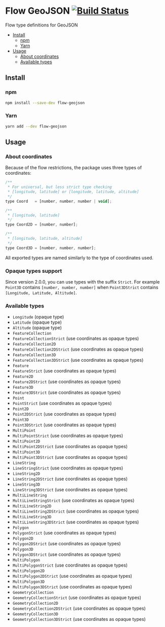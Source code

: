 # Flow GeoJSON [![Build Status][status-img]][status-url]

Flow type definitions for GeoJSON

- [Install](#install)
  - [npm](#npm)
  - [Yarn](#yarn)
- [Usage](#usage)
  - [About coordinates](#about-coordinates)
  - [Available types](#available-types)

## Install

### npm
```bash
npm install --save-dev flow-geojson
```

### Yarn
```bash
yarn add --dev flow-geojson
```

## Usage

### About coordinates

Because of the flow restrictions, the package uses three types of coordinates:

```js
/**
 * For universal, but less strict type checking
 * [longitude, latitude] or [longitude, latitude, altitude]
 */
type Coord   = [number, number, number | void];

/**
 * [longitude, latitude]
 */
type Coord2D = [number, number];

/**
 * [longitude, latitude, altitude]
 */
type Coord3D = [number, number, number];
```

All exported types are named similarly to the type of coordinates used.

### Opaque types support

Since version 2.0.0, you can use types with the suffix `Strict`. For example `Point3D`
contains `[number, number, number]` when `Point3DStrict` contains `[Longitude, Latitude, Altitude]`.

### Available types

- `Longitude` (opaque type)
- `Latitude` (opaque type)
- `Altitude` (opaque type)
- `FeatureCollection`
- `FeatureCollectionStrict` (use coordinates as opaque types)
- `FeatureCollection2D`
- `FeatureCollection2DStrict` (use coordinates as opaque types)
- `FeatureCollection3D`
- `FeatureCollection3DStrict` (use coordinates as opaque types)
- `Feature`
- `FeatureStrict` (use coordinates as opaque types)
- `Feature2D`
- `Feature2DStrict` (use coordinates as opaque types)
- `Feature3D`
- `Feature3DStrict` (use coordinates as opaque types)
- `Point`
- `PointStrict` (use coordinates as opaque types)
- `Point2D`
- `Point2DStrict` (use coordinates as opaque types)
- `Point3D`
- `Point3DStrict` (use coordinates as opaque types)
- `MultiPoint`
- `MultiPointStrict` (use coordinates as opaque types)
- `MultiPoint2D`
- `MultiPoint2DStrict` (use coordinates as opaque types)
- `MultiPoint3D`
- `MultiPoint3DStrict` (use coordinates as opaque types)
- `LineString`
- `LineStringStrict` (use coordinates as opaque types)
- `LineString2D`
- `LineString2DStrict` (use coordinates as opaque types)
- `LineString3D`
- `LineString3DStrict` (use coordinates as opaque types)
- `MultiLineString`
- `MultiLineStringStrict` (use coordinates as opaque types)
- `MultiLineString2D`
- `MultiLineString2DStrict` (use coordinates as opaque types)
- `MultiLineString3D`
- `MultiLineString3DStrict` (use coordinates as opaque types)
- `Polygon`
- `PolygonStrict` (use coordinates as opaque types)
- `Polygon2D`
- `Polygon2DStrict` (use coordinates as opaque types)
- `Polygon3D`
- `Polygon3DStrict` (use coordinates as opaque types)
- `MultiPolygon`
- `MultiPolygonStrict` (use coordinates as opaque types)
- `MultiPolygon2D`
- `MultiPolygon2DStrict` (use coordinates as opaque types)
- `MultiPolygon3D`
- `MultiPolygon3DStrict` (use coordinates as opaque types)
- `GeometryCollection`
- `GeometryCollectionStrict` (use coordinates as opaque types)
- `GeometryCollection2D`
- `GeometryCollection2DStrict` (use coordinates as opaque types)
- `GeometryCollection3D`
- `GeometryCollection3DStrict` (use coordinates as opaque types)

[status-url]: https://travis-ci.org/bigslycat/flow-geojson
[status-img]: https://travis-ci.org/bigslycat/flow-geojson.svg?branch=master
